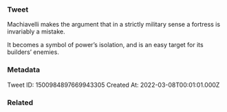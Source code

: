 ### Tweet
Machiavelli makes the argument that in a strictly military sense a fortress is invariably a mistake.

It becomes a symbol of power’s isolation, and is an easy target for its builders’ enemies.

### Metadata
Tweet ID: 1500984897669943305
Created At: 2022-03-08T00:01:01.000Z

### Related

